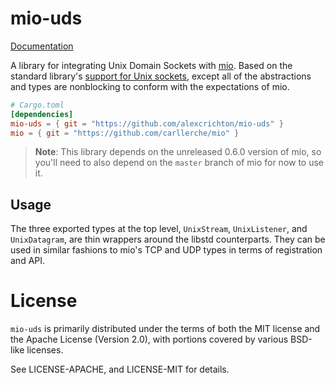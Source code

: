 # mio-uds

[Documentation](http://alexcrichton.com/mio-uds/mio-uds)

A library for integrating Unix Domain Sockets with [mio]. Based on the standard
library's [support for Unix sockets][std], except all of the abstractions and
types are nonblocking to conform with the expectations of mio.

[mio]: https://github.com/carllerche/mio
[std]: https://doc.rust-lang.org/std/os/unix/net/

```toml
# Cargo.toml
[dependencies]
mio-uds = { git = "https://github.com/alexcrichton/mio-uds" }
mio = { git = "https://github.com/carllerche/mio" }
```

> **Note**: This library depends on the unreleased 0.6.0 version of mio, so
> you'll need to also depend on the `master` branch of mio for now to use it.

## Usage

The three exported types at the top level, `UnixStream`, `UnixListener`, and
`UnixDatagram`, are thin wrappers around the libstd counterparts. They can be
used in similar fashions to mio's TCP and UDP types in terms of registration and
API.

# License

`mio-uds` is primarily distributed under the terms of both the MIT license and
the Apache License (Version 2.0), with portions covered by various BSD-like
licenses.

See LICENSE-APACHE, and LICENSE-MIT for details.

